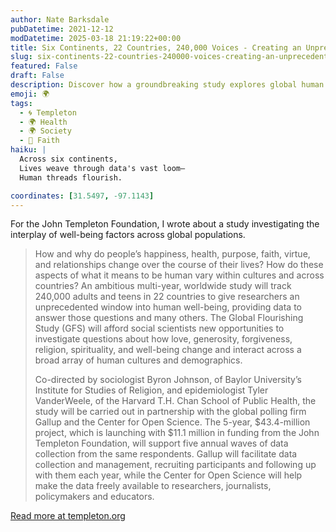 ```yaml
---
author: Nate Barksdale
pubDatetime: 2021-12-12
modDatetime: 2025-03-18 21:19:22+00:00
title: Six Continents, 22 Countries, 240,000 Voices - Creating an Unprecedented Window on How Humans Can Flourish and Change
slug: six-continents-22-countries-240000-voices-creating-an-unprecedented-window-on-how-humans-can-flourish-and-change
featured: False
draft: False
description: Discover how a groundbreaking study explores global human well-being through the diverse lenses of 240,000 individuals from 22 countries.
emoji: 🌍
tags:
  - 🌀 Templeton
  - 🌍 Health
  - 🌍 Society
  - 🙏 Faith
haiku: |
  Across six continents,  
  Lives weave through data's vast loom—  
  Human threads flourish.

coordinates: [31.5497, -97.1143]
---
```


For the John Templeton Foundation, I wrote about a study investigating the interplay of well-being factors across global populations.

> How and why do people’s happiness, health, purpose, faith, virtue, and relationships change over the course of their lives? How do these aspects of what it means to be human vary within cultures and across countries? An ambitious multi-year, worldwide study will track 240,000 adults and teens in 22 countries to give researchers an unprecedented window into human well-being, providing data to answer those questions and many others. The Global Flourishing Study (GFS) will afford social scientists new opportunities to investigate questions about how love, generosity, forgiveness, religion, spirituality, and well-being change and interact across a broad array of human cultures and demographics.
>
> Co-directed by sociologist Byron Johnson, of Baylor University’s Institute for Studies of Religion, and epidemiologist Tyler VanderWeele, of the Harvard T.H. Chan School of Public Health, the study will be carried out in partnership with the global polling firm Gallup and the Center for Open Science. The 5-year, $43.4-million project, which is launching with $11.1 million in funding from the John Templeton Foundation, will support five annual waves of data collection from the same respondents. Gallup will facilitate data collection and management, recruiting participants and following up with them each year, while the Center for Open Science will help make the data freely available to researchers, journalists, policymakers and educators.

[Read more at templeton.org](https://www.templeton.org/news/6-continents-22-countries-240000-voices-creating-an-unprecedented-window-on-how-humans-can-flourish-and-change)

